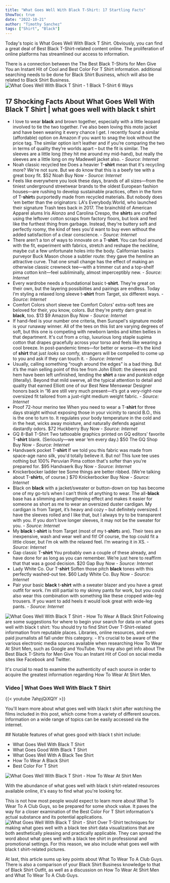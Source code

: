 ```yaml
---
title: "What Goes Well With Black T-Shirt: 17 Startling Facts"
ShowToc: true 
date: "2022-10-21"
author: "Timothy Sanchez" 
tags: ["Shirt", "Black"]
---
```


	
Today's topic is What Goes Well With Black T Shirt. Obviously, you can find a great deal of Best Black T-Shirt-related content online. The proliferation of online platforms has streamlined our access to information.

There is a connection between the The Best Black T-Shirts for Men Give You an Instant Hit of Cool and Best Color For T Shirt information. additional searching needs to be done for Black Shirt Business, which will also be related to Black Shirt Business.
<img loading="lazy" src="http://shamrockroseaussies.com/yahoo_site_admin/assets/images/DSC_0838.104235206_std.jpg" onerror="this.onerror=null;this.src='https://blogger.googleusercontent.com/img/a/AVvXsEhe7F7TRXHtjiKvHb5vS7DmnxvpHiDyoYyYvm1nHB3Qp2_w3BnM6A2eq4v7FYxCC9bfZt3a9vIMtAYEKUiaDQbHMg-ViyGmRIj39MLp0bGFfgfYw1Dc9q_H-T0wiTm3l0Uq42dETrN9eC8aGJ9_IORZsxST1AcLR7np1koOfcc7tnHa4S8Mwz_xD9d0=s16000';" alt="What Goes Well With Black T Shirt - 1 Black T-Shirt 6 Ways" >

## 17 Shocking Facts About What Goes Well With Black T Shirt | what goes well with black t shirt
-   I love to wear **black** and brown together, especially with a little leopard involved to tie the two together. I’ve also been loving this moto jacket and have been wearing it every chance I get. I recently found a similar (affordable) option on Amazon if you want to snag the look without the price tag. The similar option isn’t leather and if you’re comparing the two in terms of quality they’re worlds apart – but the fit is similar. The sleeves are a little long (they hit me around my mid-hand), but really the sleeves are a little long on my Madewell jacket also. - <cite>Source: Internet</cite>
-   Noah classic recycled tee Does a heavier T-**shirt** mean that it's recycling more? We're not sure. But we do know that this is a beefy tee with a great boxy fit. $52 Noah Buy Now - <cite>Source: Internet</cite>
-   Feels like everywhere you look these days, brands of all sizes—from the tiniest underground streetwear brands to the oldest European fashion houses—are rushing to develop sustainable practices, often in the form of T-**shirt**s purportedly made from recycled materials. But nobody does 'em better than the originators: LA's Everybody.World, who launched their signature Trash tees back in 2017. The brainchild of American Apparel alums Iris Alonzo and Carolina Crespo, the **shirt**s are crafted using the leftover cotton scraps from factory floors, but look and feel like the furthest thing from garbage. Instead, they're buttery soft and perfectly roomy, the kind of tees you'd want to buy even without the added satisfaction of a clear conscience. - <cite>Source: Internet</cite>
-   There aren’t a ton of ways to innovate on a T-**shirt**. You can fool around with the fit, experiment with fabrics, stretch and reshape the neckline, maybe cut a few unfortunate holes into the body. Californian basics purveyor Buck Mason chose a subtler route: they gave the hemline an attractive curve. That one small change has the effect of making an otherwise classic crewneck tee—with a trimmer cut and a top-shelf pima cotton knit—feel subliminally, almost imperceptibly new. - <cite>Source: Internet</cite>
-   Every wardrobe needs a foundational basic t-**shirt**. They’re great on their own, but the layering possibiities and pairings are endless. Today I’m styling a relaxed long sleeve t-**shirt** from Target, six different ways. - <cite>Source: Internet</cite>
-   Comfort Colors short sleeve tee Comfort Colors' extra-soft tees are beloved for their, you know, colors. But they're pretty darn great in **black**, too. $13 $9 Amazon Buy Now - <cite>Source: Internet</cite>
-   If hand-feel is your number one criteria, then Sunspel's signature model is your runaway winner. All of the tees on this list are varying degrees of soft, but this one is competing with newborn lambs and kitten bellies in that department. It's cut from a crisp, luxurious long staple supima cotton that drapes gracefully across your torso and feels like wearing a cool breeze. In post-pandemic times—for better or worse—it’s the kind of **shirt** that just *looks* so comfy, strangers will be compelled to come up to you and ask if they can touch it. - <cite>Source: Internet</cite>
-   Usually, calling something “rough around the edges” is a bad thing. But it’s the main selling point of this tee from John Elliott: the sleeves and hem have been left unfinished, lending the **shirt** a raw and punkish edge (literally). Beyond that mild swerve, all the typical attention to detail and quality that earned Elliott one of our Best New Menswear Designer honors back in ‘16 are still very much present—it’s got a very-right-now oversized fit tailored from a just-right medium weight fabric. - <cite>Source: Internet</cite>
-   Proof 72-hour merino tee When you need to wear a T-**shirt** for three days straight without exposing those in your vicinity to rancid B.O., this is the one to turn to. It regulates your body temperature in the cold and in the heat, wicks away moisture, and naturally defends against dastardly odors. $72 Huckberry Buy Now - <cite>Source: Internet</cite>
-   GQ 8-Ball T-Shirt Two tattooable graphics printed on GQ editors’ favorite T-**shirt** blank. (Seriously—we wear ’em every day.) $50 The GQ Shop Buy Now - <cite>Source: Internet</cite>
-   Handvaerk pocket T-**shirt** If we told you this fabric was made from space-age nano silk, you'd totally believe it. But no! This luxe tee uses nothing but 100% Peruvian Pima cotton that's softer than you're prepared for. $95 Handvaerk Buy Now - <cite>Source: Internet</cite>
-   Knickerbocker ladder tee Some things are better ribbed. (We're talking about T-**shirt**s, of course.) $70 Knickerbocker Buy Now - <cite>Source: Internet</cite>
-   Black on **black** with a jacket/sweater or button-down on top has become one of my go-to’s when I can’t think of anything to wear. The all-**black** base has a slimming and lengthening effect and makes it easier for someone as short as me to wear an oversized duster cardigan. My cardigan is from Target, it’s heavy and cozy – but definitely oversized. I have the sleeves rolled and I like that, but I always try to be transparent with you. If you don’t love longer sleeves, it may not be the sweater for you. - <cite>Source: Internet</cite>
-   My **black** t-**shirt** is from Target (most of my t-**shirt**s are). Their tees are inexpensive, wash and wear well and fit! Of course, the top could fit a little closer, but I’m ok with the relaxed feel. I’m wearing it in XS. - <cite>Source: Internet</cite>
-   Gap classic T-**shirt** You probably own a couple of these already, and have done for as long as you can remember. We’re just here to reaffirm that that was a good decision. $20 Gap Buy Now - <cite>Source: Internet</cite>
-   Lady White Co. Our T-**shirt** Soften those pitch **black** tones with this perfectly washed-out tee. $60 Lady White Co. Buy Now - <cite>Source: Internet</cite>
-   Pair your basic **black** t-**shirt** with a sweater blazer and you have a great outfit for work. I’m still partial to my skinny pants for work, but you could also wear this combination with something like these cropped wide-leg trousers. If you want to add heels it would look great with wide-leg pants. - <cite>Source: Internet</cite>


<img loading="lazy" src="http://shamrockroseaussies.com/yahoo_site_admin/assets/images/DSC_0376.7603913_std.JPG" onerror="this.onerror=null;this.src='https://blogger.googleusercontent.com/img/a/AVvXsEhe7F7TRXHtjiKvHb5vS7DmnxvpHiDyoYyYvm1nHB3Qp2_w3BnM6A2eq4v7FYxCC9bfZt3a9vIMtAYEKUiaDQbHMg-ViyGmRIj39MLp0bGFfgfYw1Dc9q_H-T0wiTm3l0Uq42dETrN9eC8aGJ9_IORZsxST1AcLR7np1koOfcc7tnHa4S8Mwz_xD9d0=s16000';" alt="What Goes Well With Black T Shirt - How To Wear A Black Shirt" >
Following are some suggestions for where to begin your search for data on what goes well with black t shirt:
You should try to find Shirt Over T-Shirt-related information from reputable places. Libraries, online resources, and even paid journalists all fall under this category.
- It's crucial to be aware of the various electronic media sources available when researching How To Wear At Shirt Men, such as Google and YouTube. You may also get info about The Best Black T-Shirts for Men Give You an Instant Hit of Cool on social media sites like Facebook and Twitter.

It's crucial to read to examine the authenticity of each source in order to acquire the greatest information regarding How To Wear At Shirt Men.

### Video | What Goes Well With Black T Shirt
{{< youtube 7ahpjQiXQlY >}} 

You'll learn more about what goes well with black t shirt after watching the films included in this post, which come from a variety of different sources. Information on a wide range of topics can be easily accessed via the internet.
<script async="async" data-cfasync="false" src="//normallydemandedalter.com/fe63df3c5408708b15d8dc3d9b206b31/invoke.js"></script>
<div id="container-fe63df3c5408708b15d8dc3d9b206b31"></div>
## Notable features of what goes good with black t shirt include:

- What Goes Well With Black T Shirt
- What Goes Good With Black T Shirt
- What Goes Well With A Black Tee Shirt
- How To Wear A Black Shirt
- Best Color For T Shirt

 <img loading="lazy" src="http://fashionhombre.com/wp-content/uploads/2019/05/Best-Semi-Formal-Outfit-Ideas-For-Men-8.jpg" onerror="this.onerror=null;this.src='https://blogger.googleusercontent.com/img/a/AVvXsEhe7F7TRXHtjiKvHb5vS7DmnxvpHiDyoYyYvm1nHB3Qp2_w3BnM6A2eq4v7FYxCC9bfZt3a9vIMtAYEKUiaDQbHMg-ViyGmRIj39MLp0bGFfgfYw1Dc9q_H-T0wiTm3l0Uq42dETrN9eC8aGJ9_IORZsxST1AcLR7np1koOfcc7tnHa4S8Mwz_xD9d0=s16000';" alt="What Goes Well With Black T Shirt - How To Wear At Shirt Men" >

With the abundance of what goes well with black t shirt-related resources available online, it's easy to find what you're looking for.

This is not how most people would expect to learn more about What To Wear To A Club Guys, so be prepared for some shock value. It paves the way for a closer examination of the Best Color For T Shirt information's actual substance and its potential applications.
<img loading="lazy" src="https://duncancaldwell.com/Site/Call_to_Arms_for_Foz_Coa_files/DSCF8927.jpg" onerror="this.onerror=null;this.src='https://blogger.googleusercontent.com/img/a/AVvXsEhe7F7TRXHtjiKvHb5vS7DmnxvpHiDyoYyYvm1nHB3Qp2_w3BnM6A2eq4v7FYxCC9bfZt3a9vIMtAYEKUiaDQbHMg-ViyGmRIj39MLp0bGFfgfYw1Dc9q_H-T0wiTm3l0Uq42dETrN9eC8aGJ9_IORZsxST1AcLR7np1koOfcc7tnHa4S8Mwz_xD9d0=s16000';" alt="What Goes Well With Black T Shirt - Shirt Over T-Shirt" >
techniques for making what goes well with a black tee shirt data visualizations that are both aesthetically pleasing and practically applicable. They can spread the word about what goes well with a black tee shirt in professional and promotional settings. For this reason, we also include what goes well with black t shirt-related pictures.

At last, this article sums up key points about What To Wear To A Club Guys. There is also a comparison of your Black Shirt Business knowledge to that of Black Shirt Outfit, as well as a discussion on How To Wear At Shirt Men and What To Wear To A Club Guys.
	
	

